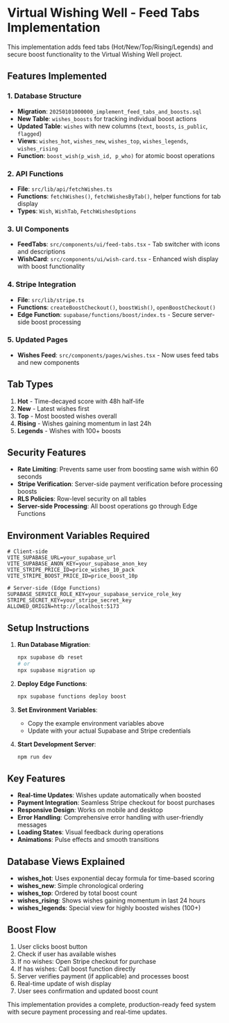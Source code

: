 # Virtual Wishing Well - Feed Tabs Implementation

This implementation adds feed tabs (Hot/New/Top/Rising/Legends) and secure boost functionality to the Virtual Wishing Well project.

## Features Implemented

### 1. Database Structure
- **Migration**: `20250101000000_implement_feed_tabs_and_boosts.sql`
- **New Table**: `wishes_boosts` for tracking individual boost actions
- **Updated Table**: `wishes` with new columns (`text`, `boosts`, `is_public`, `flagged`)
- **Views**: `wishes_hot`, `wishes_new`, `wishes_top`, `wishes_legends`, `wishes_rising`
- **Function**: `boost_wish(p_wish_id, p_who)` for atomic boost operations

### 2. API Functions
- **File**: `src/lib/api/fetchWishes.ts`
- **Functions**: `fetchWishes()`, `fetchWishesByTab()`, helper functions for tab display
- **Types**: `Wish`, `WishTab`, `FetchWishesOptions`

### 3. UI Components
- **FeedTabs**: `src/components/ui/feed-tabs.tsx` - Tab switcher with icons and descriptions
- **WishCard**: `src/components/ui/wish-card.tsx` - Enhanced wish display with boost functionality

### 4. Stripe Integration
- **File**: `src/lib/stripe.ts`
- **Functions**: `createBoostCheckout()`, `boostWish()`, `openBoostCheckout()`
- **Edge Function**: `supabase/functions/boost/index.ts` - Secure server-side boost processing

### 5. Updated Pages
- **Wishes Feed**: `src/components/pages/wishes.tsx` - Now uses feed tabs and new components

## Tab Types

1. **Hot** - Time-decayed score with 48h half-life
2. **New** - Latest wishes first
3. **Top** - Most boosted wishes overall
4. **Rising** - Wishes gaining momentum in last 24h
5. **Legends** - Wishes with 100+ boosts

## Security Features

- **Rate Limiting**: Prevents same user from boosting same wish within 60 seconds
- **Stripe Verification**: Server-side payment verification before processing boosts
- **RLS Policies**: Row-level security on all tables
- **Server-side Processing**: All boost operations go through Edge Functions

## Environment Variables Required

```env
# Client-side
VITE_SUPABASE_URL=your_supabase_url
VITE_SUPABASE_ANON_KEY=your_supabase_anon_key
VITE_STRIPE_PRICE_ID=price_wishes_10_pack
VITE_STRIPE_BOOST_PRICE_ID=price_boost_10p

# Server-side (Edge Functions)
SUPABASE_SERVICE_ROLE_KEY=your_supabase_service_role_key
STRIPE_SECRET_KEY=your_stripe_secret_key
ALLOWED_ORIGIN=http://localhost:5173
```

## Setup Instructions

1. **Run Database Migration**:
   ```bash
   npx supabase db reset
   # or
   npx supabase migration up
   ```

2. **Deploy Edge Functions**:
   ```bash
   npx supabase functions deploy boost
   ```

3. **Set Environment Variables**:
   - Copy the example environment variables above
   - Update with your actual Supabase and Stripe credentials

4. **Start Development Server**:
   ```bash
   npm run dev
   ```

## Key Features

- **Real-time Updates**: Wishes update automatically when boosted
- **Payment Integration**: Seamless Stripe checkout for boost purchases
- **Responsive Design**: Works on mobile and desktop
- **Error Handling**: Comprehensive error handling with user-friendly messages
- **Loading States**: Visual feedback during operations
- **Animations**: Pulse effects and smooth transitions

## Database Views Explained

- **wishes_hot**: Uses exponential decay formula for time-based scoring
- **wishes_new**: Simple chronological ordering
- **wishes_top**: Ordered by total boost count
- **wishes_rising**: Shows wishes gaining momentum in last 24 hours
- **wishes_legends**: Special view for highly boosted wishes (100+)

## Boost Flow

1. User clicks boost button
2. Check if user has available wishes
3. If no wishes: Open Stripe checkout for purchase
4. If has wishes: Call boost function directly
5. Server verifies payment (if applicable) and processes boost
6. Real-time update of wish display
7. User sees confirmation and updated boost count

This implementation provides a complete, production-ready feed system with secure payment processing and real-time updates.
